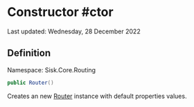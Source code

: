 # Constructor #ctor
Last updated: Wednesday, 28 December 2022

## Definition
Namespace: Sisk.Core.Routing

```csharp
public Router()
```

Creates an new [Router](/spec/Sisk/Core/Routing/Router) instance with default properties values.

